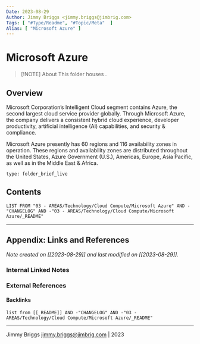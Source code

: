 ```yaml
---
Date: 2023-08-29
Author: Jimmy Briggs <jimmy.briggs@jimbrig.com>
Tags: [ "#Type/Readme", "#Topic/Meta"  ]
Alias: [ "Microsoft Azure" ]
---
```


# Microsoft Azure

> [!NOTE] About
> This folder houses .

## Overview

Microsoft Corporation’s Intelligent Cloud segment contains Azure, the second largest cloud service provider globally. Through Microsoft Azure, the company delivers a consistent hybrid cloud experience, developer productivity, artificial intelligence (AI) capabilities, and security & compliance.

Microsoft Azure presently has 60 regions and 116 availability zones in operation. These regions and availability zones are distributed throughout the United States, Azure Government (U.S.), Americas, Europe, Asia Pacific, as well as in the Middle East & Africa.

```ccard
type: folder_brief_live
```
 

## Contents

```dataview
LIST FROM "03 - AREAS/Technology/Cloud Compute/Microsoft Azure" AND -"CHANGELOG" AND -"03 - AREAS/Technology/Cloud Compute/Microsoft Azure/_README"
```

***

## Appendix: Links and References

*Note created on [[2023-08-29]] and last modified on [[2023-08-29]].*

### Internal Linked Notes

### External References

#### Backlinks

```dataview
list from [[_README]] AND -"CHANGELOG" AND -"03 - AREAS/Technology/Cloud Compute/Microsoft Azure/_README"
```


***

Jimmy Briggs <jimmy.briggs@jimbrig.com> | 2023
